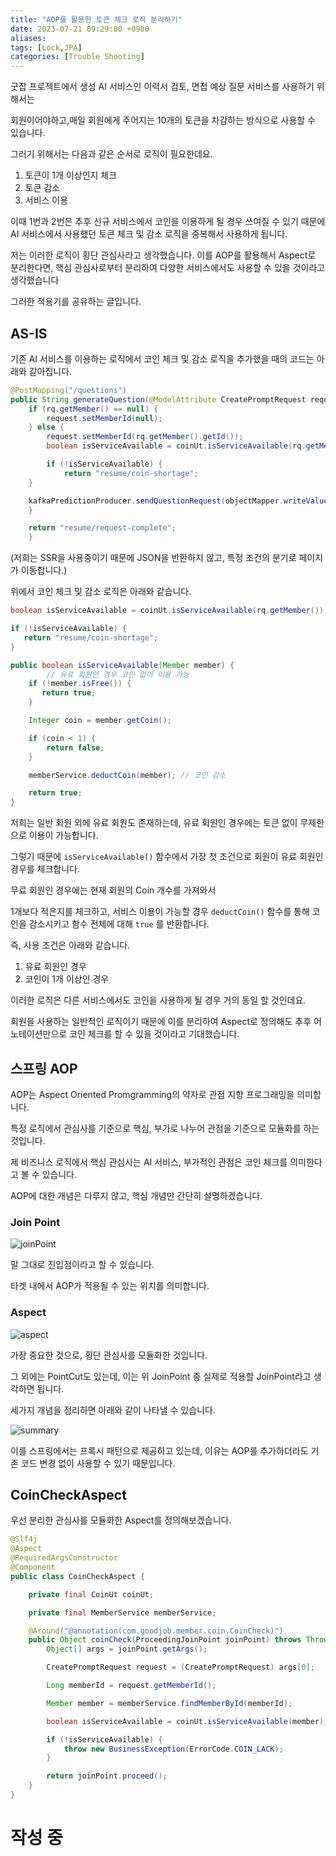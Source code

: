 ```yaml
---
title: "AOP를 활용한 토큰 체크 로직 분리하기"
date: 2023-07-21 09:29:00 +0900
aliases: 
tags: [Lock,JPA]
categories: [Trouble Shooting]
---
```


굿잡 프로젝트에서 생성 AI 서비스인 이력서 검토, 면접 예상 질문 서비스를 사용하기 위해서는

회원이어야하고,매일 회원에게 주어지는 10개의 토큰을 차감하는 방식으로 사용할 수 있습니다.

그러기 위해서는 다음과 같은 순서로 로직이 필요한데요.

1. 토큰이 1개 이상인지 체크
2. 토큰 감소
3. 서비스 이용

이때 1번과 2번은 추후 신규 서비스에서 코인을 이용하게 될 경우 쓰여질 수 있기 때문에 AI 서비스에서 사용했던 토큰 체크 및 감소 로직을 중복해서 사용하게 됩니다.

저는 이러한 로직이 횡단 관심사라고 생각했습니다.
이를 AOP를 활용해서 Aspect로 분리한다면, 핵심 관심사로부터 분리하여 다양한 서비스에서도 사용할 수 있을 것이라고 생각했습니다

그러한 적용기를 공유하는 글입니다.

## AS-IS

기존 AI 서비스를 이용하는 로직에서 코인 체크 및 감소 로직을 추가했을 때의 코드는 아래와 같아집니다.

```java
@PostMapping("/questions")
public String generateQuestion(@ModelAttribute CreatePromptRequest request) throws JsonProcessingException {
    if (rq.getMember() == null) {
        request.setMemberId(null);
    } else {
        request.setMemberId(rq.getMember().getId());
        boolean isServiceAvailable = coinUt.isServiceAvailable(rq.getMember());

        if (!isServiceAvailable) {
            return "resume/coin-shortage";
    }

    kafkaPredictionProducer.sendQuestionRequest(objectMapper.writeValueAsString(request));
    }

    return "resume/request-complete";
    }
```

(저희는 SSR을 사용중이기 때문에 JSON을 반환하지 않고, 특정 조건의 분기로 페이지가 이동합니다.)

위에서 코인 체크 및 감소 로직은 아래와 같습니다.

```java
boolean isServiceAvailable = coinUt.isServiceAvailable(rq.getMember());

if (!isServiceAvailable) {
   return "resume/coin-shortage";
}

public boolean isServiceAvailable(Member member) {
        // 유료 회원인 경우 코인 없이 이용 가능
    if (!member.isFree()) {
       return true;
    }

    Integer coin = member.getCoin();

    if (coin < 1) {
        return false;
    }

    memberService.deductCoin(member); // 코인 감소

    return true;
}
```

저희는 일반 회원 외에 유료 회원도 존재하는데, 유료 회원인 경우에는 토큰 없이 무제한으로 이용이 가능합니다.

그렇기 때문에 `isServiceAvailable()` 함수에서 가장 첫 조건으로 회원이 유료 회원인 경우를 체크합니다.

무료 회원인 경우에는 현재 회원의 Coin 개수를 가져와서

1개보다 적은지를 체크하고, 서비스 이용이 가능할 경우 `deductCoin()` 함수를 통해 코인을 감소시키고 함수 전체에 대해 `true` 를 반환합니다.

즉, 사용 조건은 아래와 같습니다.

1. 유료 회원인 경우
2. 코인이 1개 이상인 경우

이러한 로직은 다른 서비스에서도 코인을 사용하게 될 경우 거의 동일 할 것인데요.

회원을 사용하는 일반적인 로직이기 때문에 이를 분리하여 Aspect로 정의해도 추후 어노테이션만으로 코인 체크를 할 수 있을 것이라고 기대했습니다.

## 스프링 AOP

AOP는 Aspect Oriented Promgramming의 약자로 관점 지향 프로그래밍을 의미합니다.

특정 로직에서 관심사를 기준으로 핵심, 부가로 나누어 관점을 기준으로 모듈화를 하는 것입니다.

제 비즈니스 로직에서 핵심 관심사는 AI 서비스, 부가적인 관점은 코인 체크를 의미한다고 볼 수 있습니다.

AOP에 대한 개념은 다루지 않고, 핵심 개념만 간단히 설명하겠습니다.

### Join Point

![joinPoint](/assets/img/2023-07-21-coin-check-with-aop/joinpoint.webp)

말 그대로 진입점이라고 할 수 있습니다.

타겟 내에서 AOP가 적용될 수 있는 위치를 의미합니다.

### Aspect

![aspect](/assets/img/2023-07-21-coin-check-with-aop/aspect.webp)

가장 중요한 것으로, 횡단 관심사를 모듈화한 것입니다.

그 외에는 PointCut도 있는데, 이는 위 JoinPoint 중 실제로 적용할 JoinPoint라고 생각하면 됩니다.

세가지 개념을 정리하면 아래와 같이 나타낼 수 있습니다.

![summary](/assets/img/2023-07-21-coin-check-with-aop/summary.webp)

이를 스프링에서는 프록시 패턴으로 제공하고 있는데, 이유는 AOP를 추가하더라도 기존 코드 변경 없이 사용할 수 있기 때문입니다.

## CoinCheckAspect

우선 분리한 관심사를 모듈화한 Aspect를 정의해보겠습니다.

```java
@Slf4j
@Aspect
@RequiredArgsConstructor
@Component
public class CoinCheckAspect {

    private final CoinUt coinUt;

    private final MemberService memberService;

    @Around("@annotation(com.goodjob.member.coin.CoinCheck)")
    public Object coinCheck(ProceedingJoinPoint joinPoint) throws Throwable {
        Object[] args = joinPoint.getArgs();

        CreatePromptRequest request = (CreatePromptRequest) args[0];

        Long memberId = request.getMemberId();

        Member member = memberService.findMemberById(memberId);

        boolean isServiceAvailable = coinUt.isServiceAvailable(member);

        if (!isServiceAvailable) {
            throw new BusinessException(ErrorCode.COIN_LACK);
        }

        return joinPoint.proceed();
    }
}
```


# 작성 중




